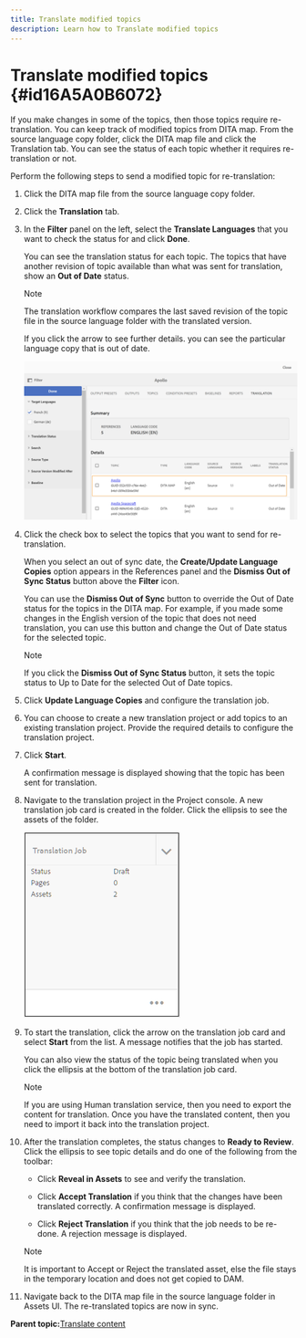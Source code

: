 ```yaml
---
title: Translate modified topics
description: Learn how to Translate modified topics
---
```


# Translate modified topics {#id16A5A0B6072}

If you make changes in some of the topics, then those topics require re-translation. You can keep track of modified topics from DITA map. From the source language copy folder, click the DITA map file and click the Translation tab. You can see the status of each topic whether it requires re-translation or not.

Perform the following steps to send a modified topic for re-translation:

1.  Click the DITA map file from the source language copy folder.

1.  Click the **Translation** tab.

1.  In the **Filter** panel on the left, select the **Translate Languages** that you want to check the status for and click **Done**.

    You can see the translation status for each topic. The topics that have another revision of topic available than what was sent for translation, show an **Out of Date** status.

    >[!NOTE]
    >
    > The translation workflow compares the last saved revision of the topic file in the source language folder with the translated version.

    If you click the arrow to see further details. you can see the particular language copy that is out of date.

    ![](images/out-of-sync-uuid.png)

1.  Click the check box to select the topics that you want to send for re-translation.

    When you select an out of sync date, the **Create/Update Language Copies** option appears in the References panel and the **Dismiss Out of Sync Status** button above the **Filter** icon.

    You can use the **Dismiss Out of Sync** button to override the Out of Date status for the topics in the DITA map. For example, if you made some changes in the English version of the topic that does not need translation, you can use this button and change the Out of Date status for the selected topic.

    >[!NOTE]
    >
    > If you click the **Dismiss Out of Sync Status** button, it sets the topic status to Up to Date for the selected Out of Date topics.

1.  Click **Update Language Copies** and configure the translation job.

1.  You can choose to create a new translation project or add topics to an existing translation project. Provide the required details to configure the translation project.

1.  Click **Start**.

    A confirmation message is displayed showing that the topic has been sent for translation.

1.  Navigate to the translation project in the Project console. A new translation job card is created in the folder. Click the ellipsis to see the assets of the folder.

    ![](images/incremental-job.PNG)

1.  To start the translation, click the arrow on the translation job card and select **Start** from the list. A message notifies that the job has started.

    You can also view the status of the topic being translated when you click the ellipsis at the bottom of the translation job card.

    >[!NOTE]
    >
    > If you are using Human translation service, then you need to export the content for translation. Once you have the translated content, then you need to import it back into the translation project.

1. After the translation completes, the status changes to **Ready to Review**. Click the ellipsis to see topic details and do one of the following from the toolbar:

    -   Click **Reveal in Assets** to see and verify the translation.

    -   Click **Accept Translation** if you think that the changes have been translated correctly. A confirmation message is displayed.

    -   Click **Reject Translation** if you think that the job needs to be re-done. A rejection message is displayed.

    >[!NOTE]
    >
    > It is important to Accept or Reject the translated asset, else the file stays in the temporary location and does not get copied to DAM.

1. Navigate back to the DITA map file in the source language folder in Assets UI. The re-translated topics are now in sync.


**Parent topic:**[Translate content](translation.md)

